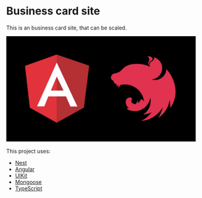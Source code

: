 # Business card site

This is an business card site, that can be scaled.

![screenshot](public/git-logo.png)

This project uses:
- [Nest](https://nestjs.com/)
- [Angular](https://angular.io/)
- [UIKit](https://getuikit.com/)
- [Mongoose](http://www.mongoose.com/)
- [TypeScript](https://www.typescriptlang.org/)